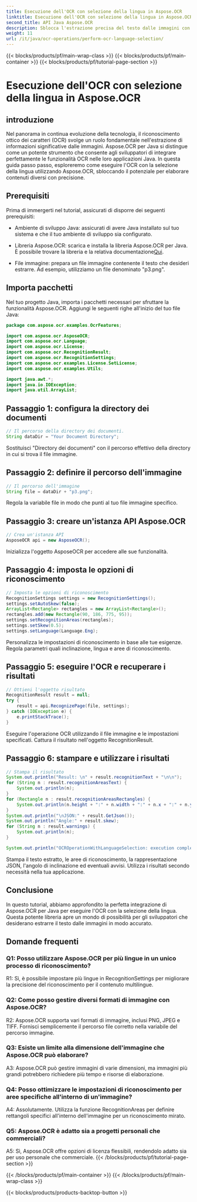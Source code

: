 ```yaml
---
title: Esecuzione dell'OCR con selezione della lingua in Aspose.OCR
linktitle: Esecuzione dell'OCR con selezione della lingua in Aspose.OCR
second_title: API Java Aspose.OCR
description: Sblocca l'estrazione precisa del testo dalle immagini con Aspose.OCR per Java. Segui la nostra guida passo passo per un OCR accurato con la selezione della lingua.
weight: 11
url: /it/java/ocr-operations/perform-ocr-language-selection/
---
```


{{< blocks/products/pf/main-wrap-class >}}
{{< blocks/products/pf/main-container >}}
{{< blocks/products/pf/tutorial-page-section >}}

# Esecuzione dell'OCR con selezione della lingua in Aspose.OCR

## introduzione

Nel panorama in continua evoluzione della tecnologia, il riconoscimento ottico dei caratteri (OCR) svolge un ruolo fondamentale nell'estrazione di informazioni significative dalle immagini. Aspose.OCR per Java si distingue come un potente strumento che consente agli sviluppatori di integrare perfettamente le funzionalità OCR nelle loro applicazioni Java. In questa guida passo passo, esploreremo come eseguire l'OCR con la selezione della lingua utilizzando Aspose.OCR, sbloccando il potenziale per elaborare contenuti diversi con precisione.

## Prerequisiti

Prima di immergerti nel tutorial, assicurati di disporre dei seguenti prerequisiti:

- Ambiente di sviluppo Java: assicurati di avere Java installato sul tuo sistema e che il tuo ambiente di sviluppo sia configurato.

-  Libreria Aspose.OCR: scarica e installa la libreria Aspose.OCR per Java. È possibile trovare la libreria e la relativa documentazione[Qui](https://reference.aspose.com/ocr/java/).

- File immagine: prepara un file immagine contenente il testo che desideri estrarre. Ad esempio, utilizziamo un file denominato "p3.png".

## Importa pacchetti

Nel tuo progetto Java, importa i pacchetti necessari per sfruttare la funzionalità Aspose.OCR. Aggiungi le seguenti righe all'inizio del tuo file Java:

```java
package com.aspose.ocr.examples.OcrFeatures;

import com.aspose.ocr.AsposeOCR;
import com.aspose.ocr.Language;
import com.aspose.ocr.License;
import com.aspose.ocr.RecognitionResult;
import com.aspose.ocr.RecognitionSettings;
import com.aspose.ocr.examples.License.SetLicense;
import com.aspose.ocr.examples.Utils;

import java.awt.*;
import java.io.IOException;
import java.util.ArrayList;
```

## Passaggio 1: configura la directory dei documenti

```java
// Il percorso della directory dei documenti.
String dataDir = "Your Document Directory";
```

Sostituisci "Directory dei documenti" con il percorso effettivo della directory in cui si trova il file immagine.

## Passaggio 2: definire il percorso dell'immagine

```java
// Il percorso dell'immagine
String file = dataDir + "p3.png";
```

Regola la variabile file in modo che punti al tuo file immagine specifico.

## Passaggio 3: creare un'istanza API Aspose.OCR

```java
// Crea un'istanza API
AsposeOCR api = new AsposeOCR();
```

Inizializza l'oggetto AsposeOCR per accedere alle sue funzionalità.

## Passaggio 4: imposta le opzioni di riconoscimento

```java
// Imposta le opzioni di riconoscimento
RecognitionSettings settings = new RecognitionSettings();
settings.setAutoSkew(false);
ArrayList<Rectangle> rectangles = new ArrayList<Rectangle>();
rectangles.add(new Rectangle(90, 186, 775, 95));
settings.setRecognitionAreas(rectangles);
settings.setSkew(0.5);
settings.setLanguage(Language.Eng);
```

Personalizza le impostazioni di riconoscimento in base alle tue esigenze. Regola parametri quali inclinazione, lingua e aree di riconoscimento.

## Passaggio 5: eseguire l'OCR e recuperare i risultati

```java
// Ottieni l'oggetto risultato
RecognitionResult result = null;
try {
    result = api.RecognizePage(file, settings);
} catch (IOException e) {
    e.printStackTrace();
}
```

Eseguire l'operazione OCR utilizzando il file immagine e le impostazioni specificati. Cattura il risultato nell'oggetto RecognitionResult.

## Passaggio 6: stampare e utilizzare i risultati

```java
// Stampa il risultato
System.out.println("Result: \n" + result.recognitionText + "\n\n");
for (String n : result.recognitionAreasText) {
    System.out.println(n);
}
for (Rectangle n : result.recognitionAreasRectangles) {
    System.out.println(n.height + ":" + n.width + ":" + n.x + ":" + n.y);
}
System.out.println("\nJSON:" + result.GetJson());
System.out.println("Angle:" + result.skew);
for (String n : result.warnings) {
    System.out.println(n);
}

System.out.println("OCROperationWithLanguageSelection: execution complete");
```

Stampa il testo estratto, le aree di riconoscimento, la rappresentazione JSON, l'angolo di inclinazione ed eventuali avvisi. Utilizza i risultati secondo necessità nella tua applicazione.

## Conclusione

In questo tutorial, abbiamo approfondito la perfetta integrazione di Aspose.OCR per Java per eseguire l'OCR con la selezione della lingua. Questa potente libreria apre un mondo di possibilità per gli sviluppatori che desiderano estrarre il testo dalle immagini in modo accurato.

## Domande frequenti

### Q1: Posso utilizzare Aspose.OCR per più lingue in un unico processo di riconoscimento?

R1: Sì, è possibile impostare più lingue in RecognitionSettings per migliorare la precisione del riconoscimento per il contenuto multilingue.

### Q2: Come posso gestire diversi formati di immagine con Aspose.OCR?

R2: Aspose.OCR supporta vari formati di immagine, inclusi PNG, JPEG e TIFF. Fornisci semplicemente il percorso file corretto nella variabile del percorso immagine.

### Q3: Esiste un limite alla dimensione dell'immagine che Aspose.OCR può elaborare?

A3: Aspose.OCR può gestire immagini di varie dimensioni, ma immagini più grandi potrebbero richiedere più tempo e risorse di elaborazione.

### Q4: Posso ottimizzare le impostazioni di riconoscimento per aree specifiche all'interno di un'immagine?

A4: Assolutamente. Utilizza la funzione RecognitionAreas per definire rettangoli specifici all'interno dell'immagine per un riconoscimento mirato.

### Q5: Aspose.OCR è adatto sia a progetti personali che commerciali?

A5: Sì, Aspose.OCR offre opzioni di licenza flessibili, rendendolo adatto sia per uso personale che commerciale.
{{< /blocks/products/pf/tutorial-page-section >}}

{{< /blocks/products/pf/main-container >}}
{{< /blocks/products/pf/main-wrap-class >}}

{{< blocks/products/products-backtop-button >}}

